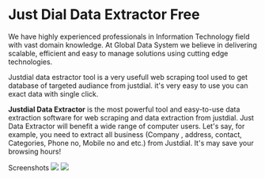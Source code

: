 <h1>Just Dial Data Extractor Free</h1>

 We have highly experienced professionals in Information Technology field with vast domain knowledge. At Global Data System we believe in delivering scalable, efficient and easy to manage solutions using cutting edge technologies.

 Justdial data estractor tool is a very usefull web scraping tool used to get database of targeted audiance from justdial. it's very easy to use you can exact data with single click.
   
 <strong>Justdial Data Extractor</strong> is the most powerful tool and easy-to-use data extraction software for web scraping and data extraction from justdial. Just Data Extractor will benefit a wide range of computer users. Let's say, for example, you need to extract all business (Company , address, contact, Categories, Phone no, Mobile no and etc.) from Justdial. It's may save your browsing hours!

 Screenshots 
<img src="https://www.plugin999.com/wp-content/uploads/2023/06/FnmP9D3-1024x542.png"/>
<img src="https://www.plugin999.com/wp-content/uploads/2023/06/dSkMq7k-1024x542.png"/>